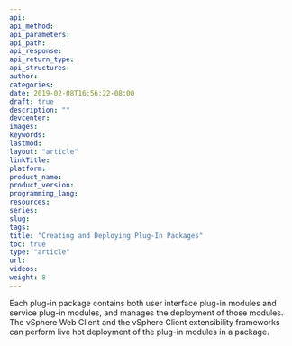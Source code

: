```yaml
---
api:
api_method:
api_parameters:
api_path:
api_response:
api_return_type:
api_structures:
author:
categories:
date: 2019-02-08T16:56:22-08:00
draft: true
description: ""
devcenter:
images:
keywords:
lastmod:
layout: "article"
linkTitle:
platform:
product_name:
product_version:
programming_lang:
resources:
series:
slug:
tags:
title: "Creating and Deploying Plug-In Packages"
toc: true
type: "article"
url:
videos:
weight: 8
---
```

Each plug-in package contains both user interface plug-in modules and service plug-in modules, and manages the deployment of those modules. The vSphere Web Client and the vSphere Client extensibility frameworks can perform live hot deployment of the plug-in modules in a package.
